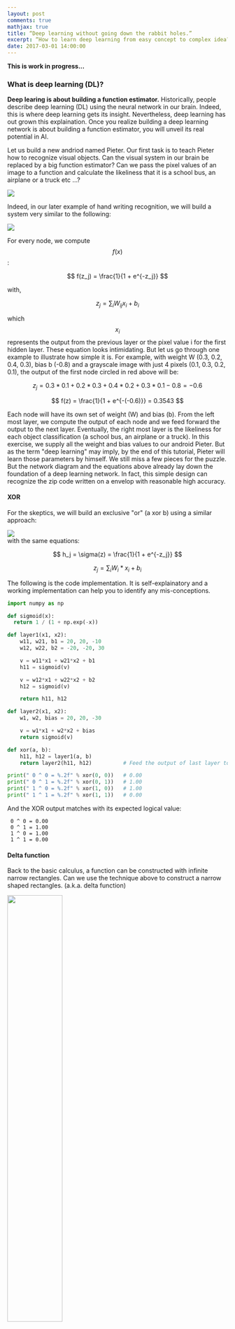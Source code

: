 ```yaml
---
layout: post
comments: true
mathjax: true
title: “Deep learning without going down the rabbit holes.”
excerpt: “How to learn deep learning from easy concept to complex idea? How to build insight along the way?”
date: 2017-03-01 14:00:00
---
```

**This is work in progress...**

### What is deep learning (DL)?
**Deep learing is about building a function estimator.** Historically, people describe deep learning (DL) using the neural network in our brain. Indeed, this is where deep learning gets its insight.  Nevertheless, deep learning has out grown this explaination. Once you realize building a deep learning network is about building a function estimator, you will unveil its real potential in AI.
 
Let us build a new andriod named Pieter. Our first task is to teach Pieter how to recognize visual objects. Can the visual system in our brain be replaced by a big function estimator? Can we pass the pixel values of an image to a function and calculate the likeliness that it is a school bus, an airplane or a truck etc ...?

<div class="imgcap">
<img src="/assets/dl_intro/deep_learner.jpg" style="border:none;">
</div>

Indeed, in our later example of hand writing recognition, we will build a system very similar to the following:
<div class="imgcap">
<img src="/assets/dl_intro/fc.jpg" style="border:none;">
</div>

For every node, we compute
$$
f(x)
$$ 
:

$$
f(z_j) = \frac{1}{1 + e^{-z_j}}
$$

with, 

$$
z_j = \sum_{i} W_{ij} x_{i} + b_{i}
$$

which
$$
x_{i}
$$ 
represents the output from the previous layer or the pixel value i for the first hidden layer. 
These equation looks intimidating. But let us go through one example to illustrate how simple it is. For example, with weight W  (0.3, 0.2, 0.4, 0.3), bias b (-0.8) and a grayscale image with just 4 pixels (0.1, 0.3, 0.2, 0.1), the output of the first node circled in red above will be:

$$
z_j =  0.3*0.1 + 0.2*0.3 + 0.4*0.2 + 0.3*0.1  - 0.8 = -0.6
$$

$$
f(z) =  \frac{1}{1 + e^{-(-0.6)}} = 0.3543
$$

Each node will have its own set of weight (W) and bias (b). From the left most layer, we compute the output of each node and we feed forward the output to the next layer. Eventually, the right most layer is the likeliness for each object classification (a school bus, an airplane or a truck). In this exercise, we supply all the weight and bias values to our android Pieter. But as the term "deep learning" may imply, by the end of this tutorial, Pieter will learn those parameters by himself. We still miss a few pieces for the puzzle. But the network diagram and the equations above already lay down the foundation of a deep learning network. In fact, this simple design can recognize the zip code written on a envelop with reasonable high accuracy.

#### XOR
For the skeptics, we will build an exclusive "or" (a xor b) using a similar approach:
<div class="imgcap">
<img src="/assets/dl_intro/xor.jpg" style="border:none;">
</div>
with the same equations:

$$
h_j = \sigma(z) = \frac{1}{1 + e^{-z_j}}
$$

$$
z_j =  \sum_{i} W_i * x_i + b_i
$$

The following is the code implementation. It is self-explainatory and a working implementation can help you to identify any mis-conceptions.
```python
import numpy as np

def sigmoid(x):
  return 1 / (1 + np.exp(-x))

def layer1(x1, x2):
    w11, w21, b1 = 20, 20, -10
    w12, w22, b2 = -20, -20, 30

    v = w11*x1 + w21*x2 + b1
    h11 = sigmoid(v)

    v = w12*x1 + w22*x2 + b2
    h12 = sigmoid(v)

    return h11, h12

def layer2(x1, x2):
    w1, w2, bias = 20, 20, -30

    v = w1*x1 + w2*x2 + bias
    return sigmoid(v)

def xor(a, b):
    h11, h12 = layer1(a, b)
    return layer2(h11, h12)          # Feed the output of last layer to the next layer

print(" 0 ^ 0 = %.2f" % xor(0, 0))   # 0.00
print(" 0 ^ 1 = %.2f" % xor(0, 1))   # 1.00
print(" 1 ^ 0 = %.2f" % xor(1, 0))   # 1.00
print(" 1 ^ 1 = %.2f" % xor(1, 1))   # 0.00
```
And the XOR output matches with its expected logical value:
```
 0 ^ 0 = 0.00
 0 ^ 1 = 1.00
 1 ^ 0 = 1.00
 1 ^ 1 = 0.00
```
#### Delta function
Back to the basic calculus, a function can be constructed with infinite narrow rectangles. Can we use the technique above to construct a narrow shaped rectangles. (a.k.a. delta function)

<div class="imgcap">
<img src="/assets/dl_intro/delta.png" style="border:none;width:50%">
</div>

Here is the code using the same set of equations and network layout:
```python
import numpy as np
import matplotlib.pyplot as plt

def sigmoid(x):
  return 1 / (1 + np.exp(-x))

def layer1(x):
    h11 = sigmoid(1000 * x - 400)
    h12 = sigmoid(1000 * x - 500)
    return h11, h12

def layer2(v1, v2):
    return sigmoid(0.8 * v1 - 0.8 * v2)

def func_estimator(x):
    h11, h12 = layer1(x)
    return layer2(h11, h12)

x = np.arange(0, 3, 0.001)
y = func_estimator(x)

plt.plot(x, y)
plt.show()
```
Which output something with shape like a delta function:
<div class="imgcap">
<img src="/assets/dl_intro/delta_func.png" style="border:none;width:60%">
</div>

Implement a XOR or a delta function is not important for deep learning (DL). Nevertheless, we demonstrate the possibilities of building a complex function estimator through a network of simple computation nodes. In both cases, we need a network with 2 layers. A network with 3 or 4 layer can push the hand written recognition of numbers to an accuracy of 95%. Naturally, a network with many layers (deeper) can reproduce a much complicated model. For example, Microsoft ResNet for image recognition has 100+ layers.

### Build a Linear regression model
Before teaching Pieter how to learn those parameters, we try to build a simple model first. For example, Pieter wants to expand on his horizon and try to start online dating. He wants to find out the relationship between the number of online dates with the number of years in eductaion and the monthly income.  Pieter starts with a simple linear model as follows:

$$
dates = W_1* \text{years in school} + W_2*\text{monthly income} + bias
$$

He asks 1000 people in each community and collect the information on their income, education and the corresponding number of online dates.  Pieter is interested in finding out how each community values their intellectual vs his humble post-doc salary.  So even this model looks overwhemly simple, it serves its purpose.

**Deep learing is about learning from mistakes.** His stratragy to create a model for each community will be:
1. Take a first guess on W and b.
2. Use the model above to compute the number of dates.
3. With the computed value and the number provided by each sample, he compute the error of his model.
4. Pieter will also compute how a small change in the current value of W and b will impact on the error.
5. With this rate change information regarding W & b on the error, Pieter re-adjust W & b. (**Gradient descent**)
6. Go back to step 2 for N iterations.
7. When it is complete, we get the correct parameter for W and b trainned with the sample data. 
8. We use the final W & b to make a prediction on how Pieter will do in each community.

#### Gradient descent
Step 3-5 is called the gradient descent in DL. First we need to define a function to measure our errors betweent the real life and our model. In DL, we call this error function **cost function**. Mean square error (MSE) is one obvious candidate. 

$$
J(W, b, h, y) = \text{mean square error } (W, b, h, y) = \frac{1}{N} \sum_i (h_i - y_i)^2
$$

where h is what we predict in the mode, y is the value from our data and N is the number of samples. The intution is pretty simple.  We can visualize the cost as below with x being all the possible value of
$$
W_1
$$
and y the possible value of
$$
W_2
$$
between -1 and 1 and z the corresponding cost for (x, y). The solution of out model is where W and b has the lowest cost. i.e. picking the value of W and b such that the cost is the lowest (the blue area).

<div class="imgcap">
<img src="/assets/dl_intro/solution.png" style="border:none;">
</div>

We can first pick a random W and b, visualize dropping a marble at 
$$
(W_1, W_2)
$$
and let the gravity to do its work. Visualize 3D or higher dimensions are hard. It is much easier to study the problem in 2D since the solution usually works in higher dimension.

<div class="imgcap">
<img src="/assets/dl_intro/gd.jpg" style="border:none;">
</div>

The X-axis is the value of 
$$
W_1
$$
and the y axis is its corresponding cost average by N samples.

$$
J(W, b, h, y) = \frac{1}{N} \sum_i (W_1*x_i + - y_i)^2
$$

We are ignoring 
$$
W_2 \text{ and } b
$$
It is clear that if the gradient at L1 is negative, we should move W to the right. But by how much? We can plot the value of 
$$
W_2
$$
with 
$$
W_1
$$
set to the x value of L1. We realize at L2, the gradient is smaller. So the change of 
$$
W_1
$$
has a higher impact on the cost comparable with
$$
W_2
$$
So it is clear that the change of our parameter should be proportional to the gradient at the point. ie.
$$
\Delta W_i = \frac{\partial J}{\partial W_i}
$$


#### Backpropagation

#### Learning rate

### Non-linearity

### Classifier

#### Logistic regression (Sigmoid)

### Deep learing network (Fully-connected layers)

#### Sigmoid classifier

#### Mean square error 

### Backpropagation

### Issues

### Exploding and vanishing gradient

### Cross entropy cost function

### Softmax classifier

### Log likelihood

### Activation function
#### Sigmoid
#### ReLU
#### tanh

### Network layers

### Implementation

### Mini-batch gradient descent

### Overfit

### Regularization
#### Train/validation accuracy
#### L0, L1, L2 regularization
#### Gradient clipping
#### Dropout

### Weight initialization

### Insanity check
#### Gradient checking
#### Initial loss
#### Without regularization and with small dataset

### Trouble shooting
#### Plotting loss
#### Train/validation accuracy
#### Ratio of weight updates
#### Activation per layer
#### First layer visualization

### Cost function
#### MSE
#### Cross entropy, Negative likelihood
#### Margin loss/hinge loss/SVM
#### L2 Loss vs softmax

### Training parameters
#### Momentum update
#### Adagrad
#### Adam
#### Rate decay

### Data preprocessing
#### Scaling (Mean/normalization)
#### Whitening 

### Batch normalization

### Hyperparameter tuning

#### Cross validation
#### Random search

### CNN

### LSTM

### Backprogation

### Data argumentation

### Model ensembles
























